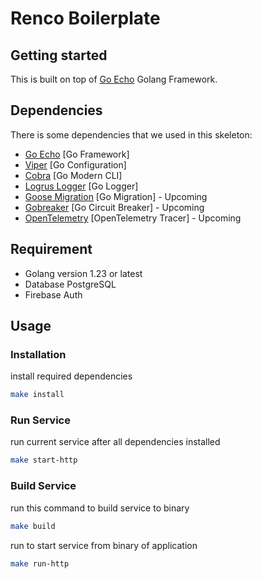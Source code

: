 # Renco Boilerplate

## Getting started

This is built on top of [Go Echo](https://echo.labstack.com) Golang Framework.

## Dependencies

There is some dependencies that we used in this skeleton:

- [Go Echo](https://echo.labstack.com/) [Go Framework]
- [Viper](https://github.com/spf13/viper) [Go Configuration]
- [Cobra](https://github.com/spf13/cobra) [Go Modern CLI]
- [Logrus Logger](https://github.com/sirupsen/logrus) [Go Logger]
- [Goose Migration](https://github.com/pressly/goose) [Go Migration] - Upcoming
- [Gobreaker](https://github.com/sony/gobreaker) [Go Circuit Breaker] - Upcoming
- [OpenTelemetry](https://pkg.go.dev/go.opentelemetry.io/otel) [OpenTelemetry Tracer] - Upcoming

## Requirement

- Golang version 1.23 or latest
- Database PostgreSQL
- Firebase Auth

## Usage

### Installation

install required dependencies

```bash
make install
```

### Run Service

run current service after all dependencies installed

```bash
make start-http
```

### Build Service

run this command to build service to binary

```bash
make build
```

run to start service from binary of application

```bash
make run-http
```
